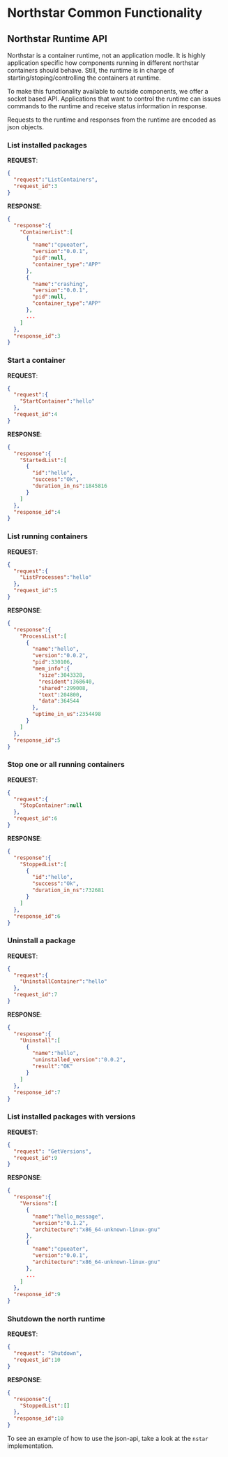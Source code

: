 # Northstar Common Functionality

## Northstar Runtime API

Northstar is a container runtime, not an application modle. It is highly application specific how components running in different northstar containers should behave.
Still, the runtime is in charge of starting/stoping/controlling the containers at runtime.

To make this functionality available to outside components, we offer a socket based API. Applications that want to control the runtime can issues commands to the runtime and receive status information in response.

Requests to the runtime and responses from the runtime are encoded as json objects.

### List installed packages

**REQUEST**:

```.json
{
  "request":"ListContainers",
  "request_id":3
}
```

**RESPONSE**:

```.json
{
  "response":{
    "ContainerList":[
      {
        "name":"cpueater",
        "version":"0.0.1",
        "pid":null,
        "container_type":"APP"
      },
      {
        "name":"crashing",
        "version":"0.0.1",
        "pid":null,
        "container_type":"APP"
      },
      ...
    ]
  },
  "response_id":3
}
```

### Start a container

**REQUEST**:

```.json
{
  "request":{
    "StartContainer":"hello"
  },
  "request_id":4
}
```

**RESPONSE**:

```.json
{
  "response":{
    "StartedList":[
      {
        "id":"hello",
        "success":"Ok",
        "duration_in_ns":1845816
      }
    ]
  },
  "response_id":4
}
```

### List running containers

**REQUEST**:

```.json
{
  "request":{
    "ListProcesses":"hello"
  },
  "request_id":5
}
```

**RESPONSE**:

```.json
{
  "response":{
    "ProcessList":[
      {
        "name":"hello",
        "version":"0.0.2",
        "pid":330106,
        "mem_info":{
          "size":3043328,
          "resident":368640,
          "shared":299008,
          "text":204800,
          "data":364544
        },
        "uptime_in_us":2354498
      }
    ]
  },
  "response_id":5
}
```

### Stop one or all running containers

**REQUEST**:

```.json
{
  "request":{
    "StopContainer":null
  },
  "request_id":6
}
```

**RESPONSE**:

```.json
{
  "response":{
    "StoppedList":[
      {
        "id":"hello",
        "success":"Ok",
        "duration_in_ns":732681
      }
    ]
  },
  "response_id":6
}
```

### Uninstall a package

**REQUEST**:

```.json
{
  "request":{
    "UninstallContainer":"hello"
  },
  "request_id":7
}
```

**RESPONSE**:

```.json
{
  "response":{
    "Uninstall":[
      {
        "name":"hello",
        "uninstalled_version":"0.0.2",
        "result":"OK"
      }
    ]
  },
  "response_id":7
}
```

### List installed packages with versions

**REQUEST**:

```.json
{
  "request": "GetVersions",
  "request_id":9
}
```

**RESPONSE**:

```.json
{
  "response":{
    "Versions":[
      {
        "name":"hello_message",
        "version":"0.1.2",
        "architecture":"x86_64-unknown-linux-gnu"
      },
      {
        "name":"cpueater",
        "version":"0.0.1",
        "architecture":"x86_64-unknown-linux-gnu"
      },
      ...
    ]
  },
  "response_id":9
}
```

### Shutdown the north runtime

**REQUEST**:

```.json
{
  "request": "Shutdown",
  "request_id":10
}
```

**RESPONSE**:

```.json
{
  "response":{
    "StoppedList":[]
  },
  "response_id":10
}
```

To see an example of how to use the json-api, take a look at the `nstar` implementation.
